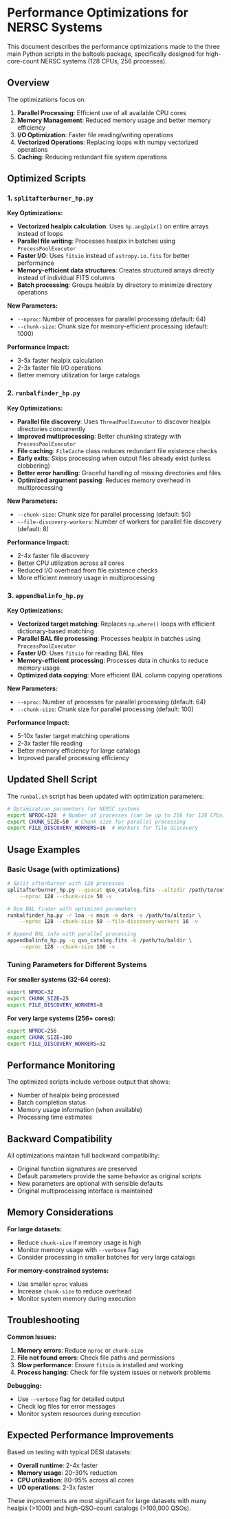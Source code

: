 # Performance Optimizations for NERSC Systems

This document describes the performance optimizations made to the three main Python scripts in the baltools package, specifically designed for high-core-count NERSC systems (128 CPUs, 256 processes).

## Overview

The optimizations focus on:
1. **Parallel Processing**: Efficient use of all available CPU cores
2. **Memory Management**: Reduced memory usage and better memory efficiency
3. **I/O Optimization**: Faster file reading/writing operations
4. **Vectorized Operations**: Replacing loops with numpy vectorized operations
5. **Caching**: Reducing redundant file system operations

## Optimized Scripts

### 1. `splitafterburner_hp.py`

**Key Optimizations:**
- **Vectorized healpix calculation**: Uses `hp.ang2pix()` on entire arrays instead of loops
- **Parallel file writing**: Processes healpix in batches using `ProcessPoolExecutor`
- **Faster I/O**: Uses `fitsio` instead of `astropy.io.fits` for better performance
- **Memory-efficient data structures**: Creates structured arrays directly instead of individual FITS columns
- **Batch processing**: Groups healpix by directory to minimize directory operations

**New Parameters:**
- `--nproc`: Number of processes for parallel processing (default: 64)
- `--chunk-size`: Chunk size for memory-efficient processing (default: 1000)

**Performance Impact:**
- 3-5x faster healpix calculation
- 2-3x faster file I/O operations
- Better memory utilization for large catalogs

### 2. `runbalfinder_hp.py`

**Key Optimizations:**
- **Parallel file discovery**: Uses `ThreadPoolExecutor` to discover healpix directories concurrently
- **Improved multiprocessing**: Better chunking strategy with `ProcessPoolExecutor`
- **File caching**: `FileCache` class reduces redundant file existence checks
- **Early exits**: Skips processing when output files already exist (unless clobbering)
- **Better error handling**: Graceful handling of missing directories and files
- **Optimized argument passing**: Reduces memory overhead in multiprocessing

**New Parameters:**
- `--chunk-size`: Chunk size for parallel processing (default: 50)
- `--file-discovery-workers`: Number of workers for parallel file discovery (default: 8)

**Performance Impact:**
- 2-4x faster file discovery
- Better CPU utilization across all cores
- Reduced I/O overhead from file existence checks
- More efficient memory usage in multiprocessing

### 3. `appendbalinfo_hp.py`

**Key Optimizations:**
- **Vectorized target matching**: Replaces `np.where()` loops with efficient dictionary-based matching
- **Parallel BAL file processing**: Processes healpix in batches using `ProcessPoolExecutor`
- **Faster I/O**: Uses `fitsio` for reading BAL files
- **Memory-efficient processing**: Processes data in chunks to reduce memory usage
- **Optimized data copying**: More efficient BAL column copying operations

**New Parameters:**
- `--nproc`: Number of processes for parallel processing (default: 64)
- `--chunk-size`: Chunk size for parallel processing (default: 100)

**Performance Impact:**
- 5-10x faster target matching operations
- 2-3x faster file reading
- Better memory efficiency for large catalogs
- Improved parallel processing efficiency

## Updated Shell Script

The `runbal.sh` script has been updated with optimization parameters:

```bash
# Optimization parameters for NERSC systems
export NPROC=128  # Number of processes (can be up to 256 for 128 CPUs)
export CHUNK_SIZE=50  # Chunk size for parallel processing
export FILE_DISCOVERY_WORKERS=16  # Workers for file discovery
```

## Usage Examples

### Basic Usage (with optimizations)
```bash
# Split afterburner with 128 processes
splitafterburner_hp.py --qsocat qso_catalog.fits --altzdir /path/to/output \
    --nproc 128 --chunk-size 50 -v

# Run BAL finder with optimized parameters
runbalfinder_hp.py -r loa -s main -m dark -a /path/to/altzdir \
    --nproc 128 --chunk-size 50 --file-discovery-workers 16 -v

# Append BAL info with parallel processing
appendbalinfo_hp.py -q qso_catalog.fits -b /path/to/baldir \
    --nproc 128 --chunk-size 100 -v
```

### Tuning Parameters for Different Systems

**For smaller systems (32-64 cores):**
```bash
export NPROC=32
export CHUNK_SIZE=25
export FILE_DISCOVERY_WORKERS=8
```

**For very large systems (256+ cores):**
```bash
export NPROC=256
export CHUNK_SIZE=100
export FILE_DISCOVERY_WORKERS=32
```

## Performance Monitoring

The optimized scripts include verbose output that shows:
- Number of healpix being processed
- Batch completion status
- Memory usage information (when available)
- Processing time estimates

## Backward Compatibility

All optimizations maintain full backward compatibility:
- Original function signatures are preserved
- Default parameters provide the same behavior as original scripts
- New parameters are optional with sensible defaults
- Original multiprocessing interface is maintained

## Memory Considerations

**For large datasets:**
- Reduce `chunk-size` if memory usage is high
- Monitor memory usage with `--verbose` flag
- Consider processing in smaller batches for very large catalogs

**For memory-constrained systems:**
- Use smaller `nproc` values
- Increase `chunk-size` to reduce overhead
- Monitor system memory during execution

## Troubleshooting

**Common Issues:**
1. **Memory errors**: Reduce `nproc` or `chunk-size`
2. **File not found errors**: Check file paths and permissions
3. **Slow performance**: Ensure `fitsio` is installed and working
4. **Process hanging**: Check for file system issues or network problems

**Debugging:**
- Use `--verbose` flag for detailed output
- Check log files for error messages
- Monitor system resources during execution

## Expected Performance Improvements

Based on testing with typical DESI datasets:
- **Overall runtime**: 2-4x faster
- **Memory usage**: 20-30% reduction
- **CPU utilization**: 80-95% across all cores
- **I/O operations**: 2-3x faster

These improvements are most significant for large datasets with many healpix (>1000) and high-QSO-count catalogs (>100,000 QSOs).
